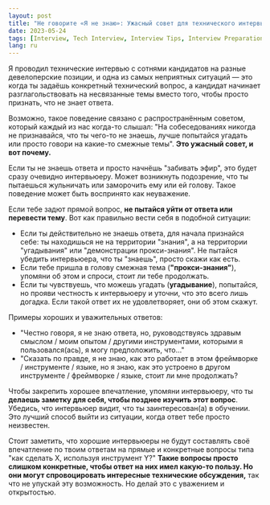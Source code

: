 ```yaml
---
layout: post
title: "Не говорите «Я не знаю»: Ужасный совет для технического интервью"
date: 2023-05-24
tags: [Interview, Tech Interview, Interview Tips, Interview Preparation]
lang: ru
---
```


Я проводил технические интервью с сотнями кандидатов на разные девелоперские позиции, и одна из самых неприятных ситуаций — это когда
ты задаёшь конкретный технический вопрос, а кандидат начинает разглагольствовать на несвязанные темы вместо того, чтобы просто признать, что не знает ответа.

Возможно, такое поведение связано с распространённым советом, который каждый из нас когда-то слышал: "На собеседованиях никогда не признавайся,
что ты чего-то не знаешь, лучше попытайся угадать или просто говори на какие-то смежные темы". **Это ужасный совет, и вот почему.**

Если ты не знаешь ответа и просто начнёшь "забивать эфир", это будет сразу очевидно интервьюеру. Может возникнуть подозрение, что ты пытаешься жульничать или заморочить ему или ей голову. Такое поведение может быть воспринято как неуважение.

Если тебе задют прямой вопрос, **не пытайся уйти от ответа или перевести тему**. Вот как правильно вести себя в подобной ситуации:
- Если ты действительно не знаешь ответа, для начала признайся себе: ты находишься не на территории "знания", а на территории "угадывания" или "демонстрации прокси-знания". Не пытайся убедить интервьюера, что ты "знаешь", просто скажи как есть.
- Если тебе пришла в голову смежная тема (**"прокси-знания"**), упомяни об этом и спроси, стоит ли тебе продолжать.
- Если ты чувствуешь, что можешь угадать (**угадывание**), попытайся, но прояви честность к интервьюеру и
уточни, что это всего лишь догадка. Если такой ответ их не удовлетворяет, они об этом скажут.

Примеры хороших и уважительных ответов:
- "Честно говоря, я не знаю ответа, но, руководствуясь здравым смыслом / моим опытом / другими инструментами, которыми я пользовался(ась),
я могу предположить, что..."
- "Сказать по правде, я не знаю, как это работает в этом фреймворке / инструменте / языке, но я знаю, как это устроено в другом
инструменте / фреймворке / языке, стоит ли мне продолжать?

Чтобы закрепить хорошее впечатление, упомяни интервьюеру, что ты **делаешь заметку для себя, чтобы позднее изучить этот вопрос**.
Убедись, что интервьюер видит, что ты заинтересован(а) в обучении. Это лучший способ выйти из ситуации, когда ответ тебе просто неизвестен.

Стоит заметить, что хорошие интервьюеры не будут составлять своё впечатление по твоим ответам на прямые и конкретные вопросы типа
"как сделать X, используя инструмент Y?" **Такие вопросы просто слишком конкретные, чтобы ответ на них имел какую-то пользу. Но
они могут спровоцировать интересные технические обсуждения,** так что не упускай эту возможность. Но делай это с уважением и открытостью.
